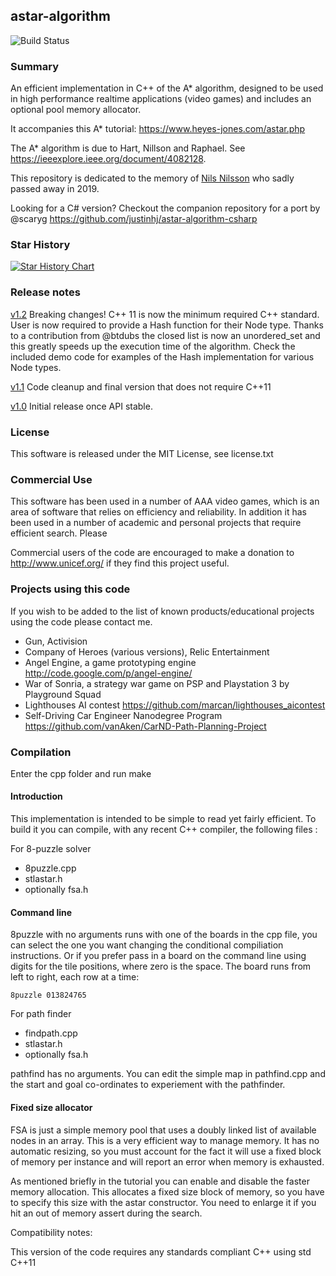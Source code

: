 ## astar-algorithm

![Build Status](https://github.com/justinhj/astar-algorithm-cpp/workflows/C/C++%20CI/badge.svg)

### Summary

An efficient implementation in C++ of the A* algorithm, designed to be used in high performance realtime applications (video games) and includes an optional pool memory allocator.

It accompanies this A* tutorial:
https://www.heyes-jones.com/astar.php

The A* algorithm is due to Hart, Nillson and Raphael. See https://ieeexplore.ieee.org/document/4082128. 

This repository is dedicated to the memory of [Nils Nilsson](https://ai.stanford.edu/~nilsson/) who sadly passed away in 2019.

Looking for a C# version? Checkout the companion repository for a port by @scaryg
https://github.com/justinhj/astar-algorithm-csharp

### Star History

[![Star History Chart](https://api.star-history.com/svg?repos=justinhj/astar-algorithm-cpp&type=Date)](https://star-history.com/#justinhj/astar-algorithm-cpp&Date)

### Release notes

[v1.2](https://github.com/justinhj/astar-algorithm-cpp/releases/tag/v1.2) 
Breaking changes! C++ 11 is now the minimum required C++ standard.
User is now required to provide a Hash function for their Node type. Thanks to a contribution from @btdubs the closed 
list is now an unordered_set and this greatly speeds up the execution time of the algorithm.
Check the included demo code for examples of the Hash implementation for various Node types.

[v1.1](https://github.com/justinhj/astar-algorithm-cpp/releases/tag/v1.1) 
Code cleanup and final version that does not require C++11

[v1.0](https://github.com/justinhj/astar-algorithm-cpp/releases/tag/v1.0) 
Initial release once API stable.

### License

This software is released under the MIT License, see license.txt

### Commercial Use

This software has been used in a number of AAA video games, which is an area of software that relies on efficiency and reliability. In addition it has been used in a number of academic and personal projects that require efficient search. Please 

Commercial users of the code are encouraged to make a donation to http://www.unicef.org/ if they find this project useful.

### Projects using this code

If you wish to be added to the list of known products/educational projects using the code please contact me.

* Gun, Activision
* Company of Heroes (various versions), Relic Entertainment
* Angel Engine, a game prototyping engine http://code.google.com/p/angel-engine/
* War of Sonria, a strategy war game on PSP and Playstation 3 by Playground Squad
* Lighthouses AI contest https://github.com/marcan/lighthouses_aicontest
* Self-Driving Car Engineer Nanodegree Program https://github.com/vanAken/CarND-Path-Planning-Project

### Compilation

Enter the cpp folder and run make

#### Introduction

This implementation is intended to be simple to read yet fairly
efficient. To build it you can compile, with any recent C++ compiler,
the following files :

For 8-puzzle solver

* 8puzzle.cpp
* stlastar.h
* optionally fsa.h

#### Command line 

8puzzle with no arguments runs with one of the boards in the cpp file, you can
select the one you want changing the conditional compiliation instructions. Or if you
prefer pass in a board on the command line using digits for the tile positions, where
zero is the space. The board runs from left to right, each row at a time:
	
    8puzzle 013824765

For path finder 
* findpath.cpp
* stlastar.h
* optionally fsa.h

pathfind has no arguments. You can edit the simple map in pathfind.cpp and the start 
and goal co-ordinates to experiement with the pathfinder.

#### Fixed size allocator

FSA is just a simple memory pool that uses a doubly linked list of available nodes in an array. This is 
a very efficient way to manage memory. It has no automatic resizing, so you must account for the fact it 
will use a fixed block of memory per instance and will report an error when memory is exhausted.

As mentioned briefly in the tutorial you can enable and disable the faster memory allocation. This allocates 
a fixed size block of memory, so you have to specify this size with the astar constructor. You need to enlarge 
it if you hit an out of memory assert during the search.

Compatibility notes:

This version of the code requires any standards compliant C++ using std C++11
